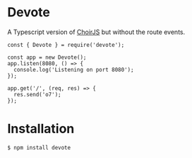 
# Devote

A Typescript version of [ChoirJS](https://github.com/jtpox/ChoirJS) but without the route events.

  

```
const { Devote } = require('devote');

const app = new Devote();
app.listen(8080, () => {
  console.log('Listening on port 8080');
});

app.get('/', (req, res) => {
  res.send('o7');
});
```

  

# Installation
```
$ npm install devote
```